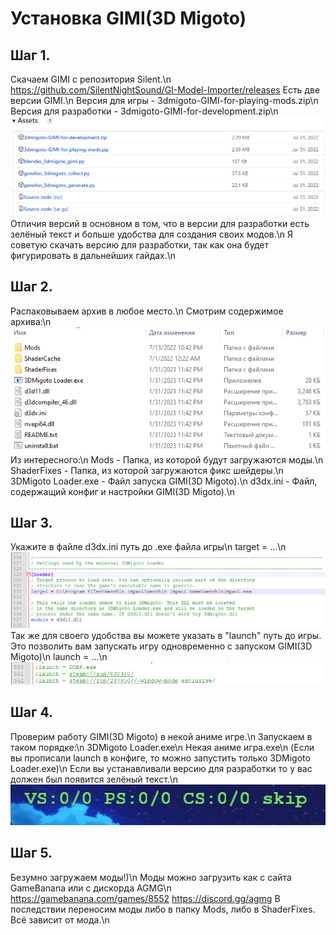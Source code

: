 Установка GIMI(3D Migoto)
========================
Шаг 1.
-------------------------
Скачаем GIMI с репозитория Silent.\n
https://github.com/SilentNightSound/GI-Model-Importer/releases
Есть две версии GIMI.\n
Версия для игры - 3dmigoto-GIMI-for-playing-mods.zip\n
Версия для разработки - 3dmigoto-GIMI-for-development.zip\n
![](https://raw.githubusercontent.com/DiXiaoO/GIMI_Guides/main/files/0/0.png)
Отличия версий в основном в том, что в версии для разработки есть зелёный текст и больше удобства для создания своих модов.\n
Я советую скачать версию для разработки, так как она будет фигурировать в дальнейших гайдах.\n

Шаг 2.
-------------------------
Распаковываем архив в любое место.\n
Смотрим содержимое архива:\n
![](https://raw.githubusercontent.com/DiXiaoO/GIMI_Guides/main/files/0/1.png)
Из интересного:\n
Mods - Папка, из которой будут загружаются моды.\n
ShaderFixes - Папка, из которой загружаются фикс шейдеры.\n
3DMigoto Loader.exe - Файл запуска GIMI(3D Migoto).\n
d3dx.ini - Файл, содержащий конфиг и настройки GIMI(3D Migoto).\n

Шаг 3.
-------------------------
Укажите в файле d3dx.ini путь до .exe файла игры\n
target = ...\n
![](https://raw.githubusercontent.com/DiXiaoO/GIMI_Guides/main/files/0/2.png)
Так же для своего удобства вы можете указать в "launch" путь до игры. Это позволить вам запускать игру одновременно с запуском GIMI(3D Migoto)\n
launch = ...\n
![](https://raw.githubusercontent.com/DiXiaoO/GIMI_Guides/main/files/0/3.png)

Шаг 4.
-------------------------
Проверим работу GIMI(3D Migoto) в некой аниме игре.\n
Запускаем в таком порядке:\n
3DMigoto Loader.exe\n
Некая аниме игра.exe\n
(Если вы прописали launch в конфиге, то можно запустить только 3DMigoto Loader.exe)\n
Если вы устанавливали версию для разработки то у вас должен был появится зелёный текст.\n
![](https://raw.githubusercontent.com/DiXiaoO/GIMI_Guides/main/files/0/4.png)

Шаг 5.
-------------------------
Безумно загружаем моды!)\n
Моды можно загрузить как с сайта GameBanana или с дискорда AGMG\n
https://gamebanana.com/games/8552
https://discord.gg/agmg
В последствии переносим моды либо в папку Mods, либо в ShaderFixes. Всё зависит от мода.\n